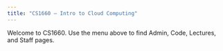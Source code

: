 ```yaml
---
title: "CS1660 – Intro to Cloud Computing"
---
```


Welcome to CS1660. Use the menu above to find Admin, Code, Lectures, and Staff pages.
